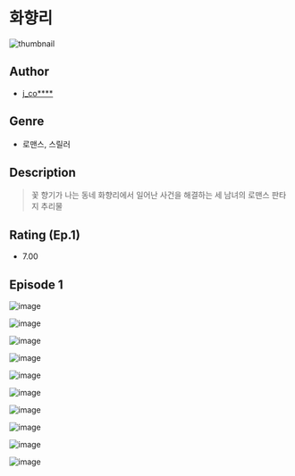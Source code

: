 # 화향리
![thumbnail](https://image-comic.pstatic.net/user_contents_data/challenge_comic/2023/05/25/359002/upload_4123106371030103140_480x623.jpeg)

## Author
- [j_co****](https://comic.naver.com/artistTitle?id=359002)

## Genre
- 로맨스, 스릴러

## Description
> 꽃 향기가 나는 동네 화향리에서 일어난 사건을 해결하는 세 남녀의 로맨스 판타지 추리물


## Rating (Ep.1)
- 7.00

## Episode 1
![image](https://image-comic.pstatic.net/user_contents_data/challenge_comic/2023/05/25/359002/upload_3702584761557344818.jpeg)

![image](https://image-comic.pstatic.net/user_contents_data/challenge_comic/2023/05/25/359002/upload_3761740665465548897.jpeg)

![image](https://image-comic.pstatic.net/user_contents_data/challenge_comic/2023/05/25/359002/upload_7075497195505607472.jpeg)

![image](https://image-comic.pstatic.net/user_contents_data/challenge_comic/2023/05/25/359002/upload_7233172850270823265.jpeg)

![image](https://image-comic.pstatic.net/user_contents_data/challenge_comic/2023/05/25/359002/upload_3474866196734961252.jpeg)

![image](https://image-comic.pstatic.net/user_contents_data/challenge_comic/2023/05/25/359002/upload_3486129387654756149.jpeg)

![image](https://image-comic.pstatic.net/user_contents_data/challenge_comic/2023/05/25/359002/upload_3834923269496058979.jpeg)

![image](https://image-comic.pstatic.net/user_contents_data/challenge_comic/2023/05/25/359002/upload_3990531644043977525.jpeg)

![image](https://image-comic.pstatic.net/user_contents_data/challenge_comic/2023/05/25/359002/upload_7018128170593498425.jpeg)

![image](https://image-comic.pstatic.net/user_contents_data/challenge_comic/2023/05/25/359002/upload_3761126029086962787.jpeg)
